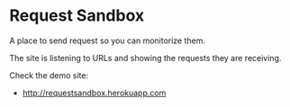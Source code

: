 # Request Sandbox

A place to send request so you can monitorize them.

The site is listening to URLs and showing the requests they are receiving.

Check the demo site:

- http://requestsandbox.herokuapp.com